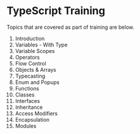 # TypeScript Training

Topics that are covered as part of training are below.

1. Introduction
2. Variables - With Type
3. Variable Scopes
4. Operators
5. Flow Control
6. Objects & Arrays
7. Typecasting
8. Enum and Popups
9. Functions
10. Classes
11. Interfaces
12. Inheritance
13. Access Modifiers
14. Encapsulation
15. Modules
